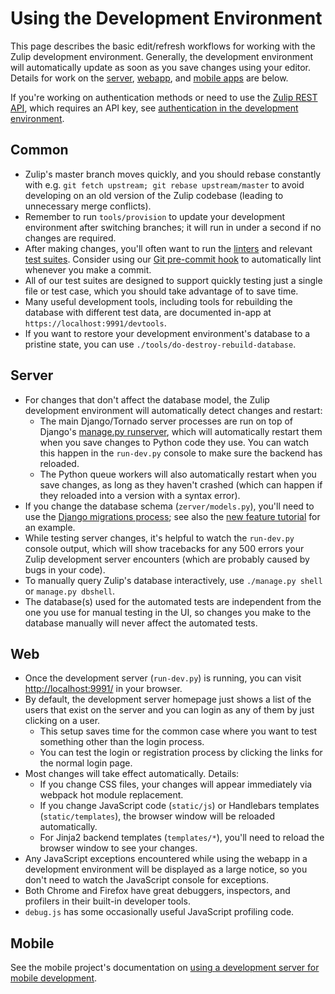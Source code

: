 Using the Development Environment
=================================

This page describes the basic edit/refresh workflows for working with
the Zulip development environment.  Generally, the development
environment will automatically update as soon as you save changes
using your editor.  Details for work on the [server](#server),
[webapp](#web), and [mobile apps](#mobile) are below.

If you're working on authentication methods or need to use the [Zulip
REST API][rest-api], which requires an API key, see [authentication in
the development environment][authentication-dev-server].

## Common

* Zulip's master branch moves quickly, and you should rebase
  constantly with e.g. `git fetch upstream; git rebase
  upstream/master` to avoid developing on an old version of the Zulip
  codebase (leading to unnecessary merge conflicts).
* Remember to run `tools/provision` to update your development
  environment after switching branches; it will run in under a second
  if no changes are required.
* After making changes, you'll often want to run the
  [linters](../testing/linters.md) and relevant [test
  suites](../testing/testing.md).  Consider using our [Git pre-commit
  hook](../git/zulip-tools.html#set-up-git-repo-script) to
  automatically lint whenever you make a commit.
* All of our test suites are designed to support quickly testing just
  a single file or test case, which you should take advantage of to
  save time.
* Many useful development tools, including tools for rebuilding the
  database with different test data, are documented in-app at
  `https://localhost:9991/devtools`.
* If you want to restore your development environment's database to a
  pristine state, you can use `./tools/do-destroy-rebuild-database`.

## Server

* For changes that don't affect the database model, the Zulip
  development environment will automatically detect changes and
  restart:
    * The main Django/Tornado server processes are run on top of
    Django's [manage.py runserver][django-runserver], which will
    automatically restart them when you save changes to Python code
    they use.  You can watch this happen in the `run-dev.py` console
    to make sure the backend has reloaded.
   * The Python queue workers will also automatically restart when you
    save changes, as long as they haven't crashed (which can happen if
    they reloaded into a version with a syntax error).
* If you change the database schema (`zerver/models.py`), you'll need
  to use the [Django migrations
  process](../subsystems/schema-migrations.md); see also the [new
  feature tutorial][new-feature-tutorial] for an example.
* While testing server changes, it's helpful to watch the `run-dev.py`
  console output, which will show tracebacks for any 500 errors your
  Zulip development server encounters (which are probably caused by
  bugs in your code).
* To manually query Zulip's database interactively, use `./manage.py
  shell` or `manage.py dbshell`.
* The database(s) used for the automated tests are independent from
  the one you use for manual testing in the UI, so changes you make to
  the database manually will never affect the automated tests.

## Web

* Once the development server (`run-dev.py`) is running, you can visit
  <http://localhost:9991/> in your browser.
* By default, the development server homepage just shows a list of the
  users that exist on the server and you can login as any of them by
  just clicking on a user.
    * This setup saves time for the common case where you want to test
    something other than the login process.
    * You can test the login or registration process by clicking the
    links for the normal login page.
* Most changes will take effect automatically.  Details:
  * If you change CSS files, your changes will appear immediately via
    webpack hot module replacement.
  * If you change JavaScript code (`static/js`) or Handlebars
    templates (`static/templates`), the browser window will be
    reloaded automatically.
  * For Jinja2 backend templates (`templates/*`), you'll need to reload
    the browser window to see your changes.
* Any JavaScript exceptions encountered while using the webapp in a
  development environment will be displayed as a large notice, so you
  don't need to watch the JavaScript console for exceptions.
* Both Chrome and Firefox have great debuggers, inspectors, and
  profilers in their built-in developer tools.
* `debug.js` has some occasionally useful JavaScript profiling code.

## Mobile

See the mobile project's documentation on [using a development server
for mobile development][mobile-dev-server].

[rest-api]: https://zulipchat.com/api/rest
[authentication-dev-server]: ./authentication.md
[django-runserver]: https://docs.djangoproject.com/en/1.8/ref/django-admin/#runserver-port-or-address-port
[new-feature-tutorial]: ../tutorials/new-feature-tutorial.md
[testing-docs]: ../testing/testing.md
[mobile-dev-server]: https://github.com/zulip/zulip-mobile/blob/master/docs/howto/dev-server.md#using-a-dev-version-of-the-server
